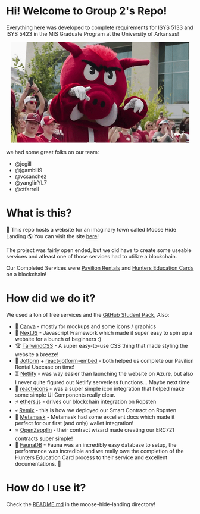 # Hi! Welcome to Group 2's Repo!
Everything here was developed to complete requirements for ISYS 5133 and ISYS 5423 in the MIS Graduate Program at the University of Arkansas!

<p align="center">
  <img src="https://github.com/ctfarrell/mhl-site/blob/main/woopig.gif" alt="animated" />
</p>

we had some great folks on our team:
- @jcgill
- @jgambill9
- @vcsanchez
- @yanglinYL7
- @ctfarrell

# What is this?
:deciduous_tree: This repo hosts a website for an imaginary town called Moose Hide Landing
:earth_americas: You can visit the site [here](https://dreamy-panini-3ecd39.netlify.app/)!

The project was fairly open ended, but we did have to create some useable services and atleast one of those services had to utilize a blockchain.

Our Completed Services were [Pavilion Rentals](https://dreamy-panini-3ecd39.netlify.app/pavilions) and [Hunters Education Cards](https://dreamy-panini-3ecd39.netlify.app/hunting) on a blockchain!

# How did we do it?
We used a ton of free services and the [GitHub Student Pack](https://education.github.com/pack), Also: 
- :art: [Canva](https://www.canva.com/design/DAEqHMUV1jI/yO0TfZMgYLWZMXgmgCMsnA/view?website#4:town-of-moose-hide-landing) - mostly for mockups and some icons / graphics
- :tophat: [NextJS](https://nextjs.org/) - Javascript Framework which made it super easy to spin up a website for a bunch of beginners :)
- :trophy: [TailwindCSS](https://tailwindcss.com/) - A super easy-to-use CSS thing that made styling the website a breeze!
- :dart: [Jotform](https://www.jotform.com/) + [react-jotform-embed](https://github.com/xurei/react-jotform-embed) - both helped us complete our Pavilion Rental Usecase on time!
- :hourglass_flowing_sand: [Netlify](https://www.netlify.com/) - was way easier than launching the website on Azure, but also I never quite figured out Netlify serverless functions... Maybe next time
- :floppy_disk: [react-icons](https://react-icons.github.io/react-icons/) - was a super simple icon integration that helped make some simple UI Components really clear.
- :zap: [ethers.js](https://docs.ethers.io/v5/) - drives our blockchain integration on Ropsten
- :skull: [Remix](https://remix.ethereum.org/) - this is how we deployed our Smart Contract on Ropsten
- :fox_face: [Metamask](https://metamask.io/) - Metamask had some excellent docs which made it perfect for our first (and only) wallet integration!
- :star: [OpenZepplin](https://docs.openzeppelin.com/contracts/4.x/wizard) - their contract wizard made creating our ERC721 contracts super simple! 
- :raised_hands: [FaunaDB](https://fauna.com/) - Fauna was an incredibly easy database to setup, the performance was incredible and we really owe the completion of the Hunters Education Card process to their service and excellent documentations. :clap:

# How do I use it?
Check the [README.md](https://github.com/ctfarrell/mhl-site/tree/main/moose-hide-landing) in the moose-hide-landing directory!